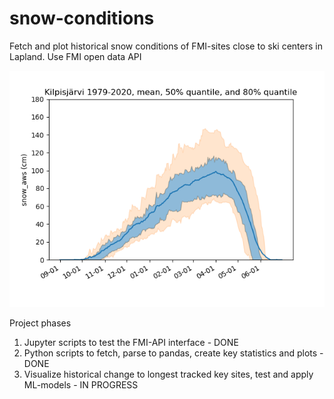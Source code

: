 # snow-conditions
Fetch and plot historical snow conditions of FMI-sites close to ski centers in Lapland.
Use FMI open data API

![Example of site statistics](example.png)

Project phases
1) Jupyter scripts to test the FMI-API interface - DONE
2) Python scripts to fetch, parse to pandas, create key statistics and plots - DONE
3) Visualize historical change to longest tracked key sites, test and apply ML-models - IN PROGRESS
